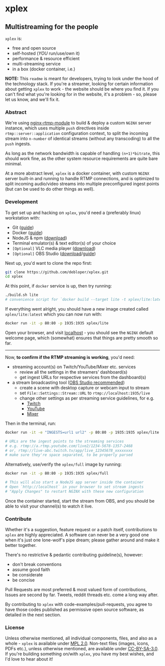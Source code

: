 # xplex
## Multistreaming for the people

`xplex` is:

- free and open source
- self-hosted (_YOU_ run/use/own it)
- performance & resource efficient
- multi-streaming service
- in a box (docker container, i.e.)


**NOTE:** This `readme` is meant for developers, trying to look under the hood of the technology stack. If you're a streamer, looking for certain information about getting `xplex` to work - the website should be where you find it. If you can't find what you're looking for in the website, it's a problem - so, please let us know, and we'll fix it.

### Abstract
We're using [nginx-rtmp-module](https://github.com/arut/nginx-rtmp-module) to build & deploy a custom `NGINX` server instance, which uses multiple `push` directives inside `rtmp::server::application` configuration context, to split the incoming stream into `n-number` of identical streams (without any transcoding) to all the `push` ingests.

As long as the network bandwidth is capable of handling `(n+1)*bitrate`, this should work fine, as the other system resource requirements are quite bare minimal.

At a more abstract level, `xplex` is a docker container, with custom `NGINX` server built-in and running to handle RTMP connections, and is optimized to split incoming audio/video streams into multiple preconfigured ingest points (but can be used to do other things as well).

### Development
To get set up and hacking on `xplex`, you'd need a (preferably linux) workstation with:

- Git ([guide](https://git-scm.com/docs))
- Docker ([guide](https://docs.docker.com/))
- NodeJS & npm ([download](https://nodejs.org/en/download/))
- Terminal emulator(s) & text editor(s) of your choice
- `[Optional]` VLC media player ([download](https://www.videolan.org/vlc/#download))
- `[Optional]` OBS Studio ([download](https://obsproject.com/download)/[guide](https://github.com/obsproject/obs-studio/wiki))

Next up, you'd want to clone the repo first:

```bash
git clone https://github.com/debloper/xplex.git
cd xplex
```

At this point, if `docker` service is up, then try running:

```bash
./build.sh lite
# convenience script for `docker build --target lite -t xplex/lite:latest .`
```

If everything went alright, you should have a new image created called `xplex/lite:latest` which you can now run with:

```bash
docker run -it -p 80:80 -p 1935:1935 xplex/lite
```

Open your browser, and visit [localhost](http://localhost) - you should see the `NGINX` default welcome page, which (somewhat) ensures that things are pretty smooth so far.

---

Now, **to confirm if the RTMP streaming is working**, you'd need:

- streaming account(s) on Twitch/YouTube/Mixer etc. services
  - review all the settings in the streamers' dashboard(s)
  - get ingest URLs for respective services from the dashboard(s)
- a stream broadcasting tool ([OBS Studio recommended](https://obsproject.com/wiki/))
  - create a scene with desktop capture or webcam input to stream
  - set `File::Settings::Stream::URL` to `rtmp://localhost:1935/live`
  - change other settings as per streaming service guidelines, for e.g.
    - [Twitch](https://stream.twitch.tv/)
    - [YouTube](https://support.google.com/youtube/answer/2853702)
    - [Mixer](https://watchbeam.zendesk.com/hc/articles/217386946)

Then in the terminal, run:

```bash
docker run -it -e "INGESTS=url1 url2" -p 80:80 -p 1935:1935 xplex/lite

# URLs are the ingest points to the streaming services
# e.g. rtmp://a.rtmp.youtube.com/live2/1234-5678-1357-2468
# or, rtmp://live-abc.twitch.tv/app/live_12345678_xxxxxxxx
# make sure they're space separated, to be properly parsed
```

Alternatively, use/verify the `xplex/full` image by running:

```bash
docker run -it -p 80:80 -p 1935:1935 xplex/full

# This will also start a NodeJS app server inside the container
# Open `http://localhost` in your browser to set stream ingests
# "Apply Changes" to restart NGINX with these new configuration
```

Once the container started, start the stream from OBS, and you should be able to visit your channel(s) to watch it live.

### Contribute
Whether it's a suggestion, feature request or a patch itself, contributions to `xplex` are highly appreciated. A software can never be a very good one when it's just one lone-wolf's pipe dream; please gather around and make it better together.

There's no restrictive & pedantic contributing guideline(s), however:

- don't break conventions
- assume good faith
- be considerate
- be concise

Pull Requests are most preferred & most valued form of contributions, Issues are second by far. Tweets, reddit threads etc. come a long way after.

By contributing to `xplex` with code-examples/pull-requests, you agree to have those codes published as permissive open source software, as detailed in the next section.

### License
Unless otherwise mentioned, all individual components, files, and also as a whole - `xplex` is available under [MPL 2.0](https://www.mozilla.org/en-US/MPL/2.0/). Non-text files (images, icons, PDFs etc.), unless otherwise mentioned, are available under [CC-BY-SA-3.0](https://creativecommons.org/licenses/by-sa/3.0/). If you're building something on/with `xplex`, you have my best wishes, and I'd love to hear about it!
